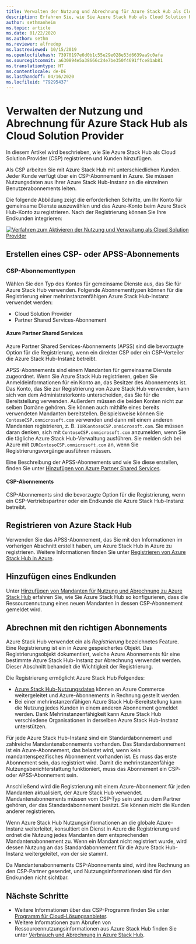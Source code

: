 ```yaml
---
title: Verwalten der Nutzung und Abrechnung für Azure Stack Hub als Cloud Solution Provider
description: Erfahren Sie, wie Sie Azure Stack Hub als Cloud Solution Provider (CSP) registrieren und Kunden für die Abrechnung hinzufügen.
author: sethmanheim
ms.topic: article
ms.date: 01/22/2020
ms.author: sethm
ms.reviewer: alfredop
ms.lastreviewed: 10/15/2019
ms.openlocfilehash: 73970197e6d0b1c55e29e028e53d6639aa9c0afa
ms.sourcegitcommit: a630894e5a38666c24e7be350f4691ffce81ab81
ms.translationtype: HT
ms.contentlocale: de-DE
ms.lasthandoff: 04/16/2020
ms.locfileid: "79295437"
---
```

# <a name="manage-usage-and-billing-for-azure-stack-hub-as-a-cloud-solution-provider"></a>Verwalten der Nutzung und Abrechnung für Azure Stack Hub als Cloud Solution Provider

In diesem Artikel wird beschrieben, wie Sie Azure Stack Hub als Cloud Solution Provider (CSP) registrieren und Kunden hinzufügen.

Als CSP arbeiten Sie mit Azure Stack Hub mit unterschiedlichen Kunden. Jeder Kunde verfügt über ein CSP-Abonnement in Azure. Sie müssen Nutzungsdaten aus Ihrer Azure Stack Hub-Instanz an die einzelnen Benutzerabonnements leiten.

Die folgende Abbildung zeigt die erforderlichen Schritte, um Ihr Konto für gemeinsame Dienste auszuwählen und das Azure-Konto beim Azure Stack Hub-Konto zu registrieren. Nach der Registrierung können Sie Ihre Endkunden integrieren:

[![Verfahren zum Aktivieren der Nutzung und Verwaltung als Cloud Solution Provider](media/azure-stack-add-manage-billing-as-a-csp/process-add-useage-as-a-csp.png "Verfahren zum Aktivieren der Nutzung und Verwaltung als Cloud Solution Provider")](media/azure-stack-add-manage-billing-as-a-csp/process-add-useage-as-a-csp.png#lightbox)

## <a name="create-a-csp-or-apss-subscription"></a>Erstellen eines CSP- oder APSS-Abonnements

### <a name="csp-subscription-types"></a>CSP-Abonnementtypen

Wählen Sie den Typ des Kontos für gemeinsame Dienste aus, das Sie für Azure Stack Hub verwenden. Folgende Abonnementtypen können für die Registrierung einer mehrinstanzenfähigen Azure Stack Hub-Instanz verwendet werden:

- Cloud Solution Provider
- Partner Shared Services-Abonnement

#### <a name="azure-partner-shared-services"></a>Azure Partner Shared Services

Azure Partner Shared Services-Abonnements (APSS) sind die bevorzugte Option für die Registrierung, wenn ein direkter CSP oder ein CSP-Verteiler die Azure Stack Hub-Instanz betreibt.

APSS-Abonnements sind einem Mandanten für gemeinsame Dienste zugeordnet. Wenn Sie Azure Stack Hub registrieren, geben Sie Anmeldeinformationen für ein Konto an, das Besitzer des Abonnements ist. Das Konto, das Sie zur Registrierung von Azure Stack Hub verwenden, kann sich von dem Administratorkonto unterscheiden, das Sie für die Bereitstellung verwenden. Außerdem müssen die beiden Konten nicht zur selben Domäne gehören. Sie können auch mithilfe eines bereits verwendeten Mandanten bereitstellen. Beispielsweise können Sie `ContosoCSP.onmicrosoft.com` verwenden und dann mit einem anderen Mandanten registrieren, z. B. `IURContosoCSP.onmicrosoft.com`. Sie müssen daran denken, sich mit `ContosoCSP.onmicrosoft.com` anzumelden, wenn Sie die tägliche Azure Stack Hub-Verwaltung ausführen. Sie melden sich bei Azure mit `IURContosoCSP.onmicrosoft.com` an, wenn Sie Registrierungsvorgänge ausführen müssen.

Eine Beschreibung der APSS-Abonnements und wie Sie diese erstellen, finden Sie unter [Hinzufügen von Azure Partner Shared Services](/partner-center/shared-services).

#### <a name="csp-subscriptions"></a>CSP-Abonnements

CSP-Abonnements sind die bevorzugte Option für die Registrierung, wenn ein CSP-Vertriebspartner oder ein Endkunde die Azure Stack Hub-Instanz betreibt.

## <a name="register-azure-stack-hub"></a>Registrieren von Azure Stack Hub

Verwenden Sie das APSS-Abonnement, das Sie mit den Informationen im vorherigen Abschnitt erstellt haben, um Azure Stack Hub in Azure zu registrieren. Weitere Informationen finden Sie unter [Registrieren von Azure Stack Hub in Azure](azure-stack-registration.md).

## <a name="add-end-customer"></a>Hinzufügen eines Endkunden

Unter [Hinzufügen von Mandanten für Nutzung und Abrechnung zu Azure Stack Hub](azure-stack-csp-howto-register-tenants.md) erfahren Sie, wie Sie Azure Stack Hub so konfigurieren, dass die Ressourcennutzung eines neuen Mandanten in dessen CSP-Abonnement gemeldet wird.

## <a name="charge-the-right-subscriptions"></a>Abrechnen mit den richtigen Abonnements

Azure Stack Hub verwendet ein als *Registrierung* bezeichnetes Feature. Eine Registrierung ist ein in Azure gespeichertes Objekt. Das Registrierungsobjekt dokumentiert, welche Azure Abonnements für eine bestimmte Azure Stack Hub-Instanz zur Abrechnung verwendet werden. Dieser Abschnitt behandelt die Wichtigkeit der Registrierung.

Die Registrierung ermöglicht Azure Stack Hub Folgendes:

- [Azure Stack Hub-Nutzungsdaten](azure-stack-billing-and-chargeback.md) können an Azure Commerce weitergeleitet und Azure-Abonnements in Rechnung gestellt werden.
- Bei einer mehrinstanzenfähigen Azure Stack Hub-Bereitstellung kann die Nutzung jedes Kunden in einem anderen Abonnement gemeldet werden. Dank Mehrinstanzenfähigkeit kann Azure Stack Hub verschiedene Organisationen in derselben Azure Stack Hub-Instanz unterstützen.

Für jede Azure Stack Hub-Instanz sind ein Standardabonnement und zahlreiche Mandantenabonnements vorhanden. Das Standardabonnement ist ein Azure-Abonnement, das belastet wird, wenn kein mandantenspezifisches Abonnement vorhanden ist. Es muss das erste Abonnement sein, das registriert wird. Damit die mehrinstanzenfähige Nutzungsberichterstattung funktioniert, muss das Abonnement ein CSP- oder APSS-Abonnement sein.

Anschließend wird die Registrierung mit einem Azure-Abonnement für jeden Mandanten aktualisiert, der Azure Stack Hub verwendet. Mandantenabonnements müssen vom CSP-Typ sein und zu dem Partner gehören, der das Standardabonnement besitzt. Sie können nicht die Kunden anderer registrieren.

Wenn Azure Stack Hub Nutzungsinformationen an die globale Azure-Instanz weiterleitet, konsultiert ein Dienst in Azure die Registrierung und ordnet die Nutzung jedes Mandanten dem entsprechenden Mandantenabonnement zu. Wenn ein Mandant nicht registriert wurde, wird dessen Nutzung an das Standardabonnement für die Azure Stack Hub-Instanz weitergeleitet, von der sie stammt.

Da Mandantenabonnements CSP-Abonnements sind, wird ihre Rechnung an den CSP-Partner gesendet, und Nutzungsinformationen sind für den Endkunden nicht sichtbar.

## <a name="next-steps"></a>Nächste Schritte

- Weitere Informationen über das CSP-Programm finden Sie unter [Programm für Cloud-Lösungsanbieter](https://partner.microsoft.com/solutions/microsoft-cloud-solutions).
- Weitere Informationen zum Abrufen von Ressourcennutzungsinformationen aus Azure Stack Hub finden Sie unter [Verbrauch und Abrechnung in Azure Stack Hub](azure-stack-billing-and-chargeback.md).
